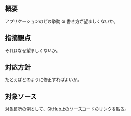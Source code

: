 ## 概要

アプリケーションのどの挙動 or 書き方が望ましくないか。

## 指摘観点

それはなぜ望ましくないか。

## 対応方針

たとえばどのように修正すればよいか。

## 対象ソース

対象箇所の例として、GitHub上のソースコードのリンクを貼る。
